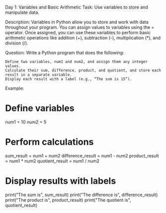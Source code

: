 Day 1: Variables and Basic Arithmetic
Task: Use variables to store and manipulate data.

Description:
Variables in Python allow you to store and work with data throughout your program. You can assign values to variables using the = operator. Once assigned, you can use these variables to perform basic arithmetic operations like addition (+), subtraction (-), multiplication (*), and division (/).

Question:
Write a Python program that does the following:

    Define two variables, num1 and num2, and assign them any integer values.
    Calculate their sum, difference, product, and quotient, and store each result in a separate variable.
    Display each result with a label (e.g., “The sum is 15”).

Example:

# Define variables
num1 = 10
num2 = 5

# Perform calculations
sum_result = num1 + num2
difference_result = num1 - num2
product_result = num1 * num2
quotient_result = num1 / num2

# Display results with labels
print("The sum is", sum_result)
print("The difference is", difference_result)
print("The product is", product_result)
print("The quotient is", quotient_result)

